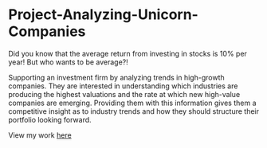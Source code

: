 # Project-Analyzing-Unicorn-Companies

Did you know that the average return from investing in stocks is 10% per year! But who wants to be average?!

Supporting an investment firm by analyzing trends in high-growth companies. They are interested in understanding which industries are producing the highest valuations and the rate at which new high-value companies are emerging. Providing them with this information gives them a competitive insight as to industry trends and how they should structure their portfolio looking forward.

View my work [here](https://github.com/104-wonohfor/Project-Analyzing-Unicorn-Companies/blob/main/workspace/notebook.ipynb)
